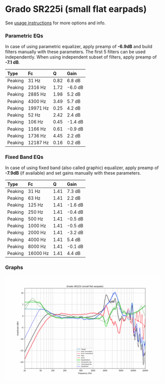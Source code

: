 # Grado SR225i (small flat earpads)
See [usage instructions](https://github.com/jaakkopasanen/AutoEq#usage) for more options and info.

### Parametric EQs
In case of using parametric equalizer, apply preamp of **-6.9dB** and build filters manually
with these parameters. The first 5 filters can be used independently.
When using independent subset of filters, apply preamp of **-7.1 dB**.

| Type    | Fc       |    Q | Gain    |
|:--------|:---------|:-----|:--------|
| Peaking | 31 Hz    | 0.82 | 6.8 dB  |
| Peaking | 2316 Hz  | 1.72 | -6.0 dB |
| Peaking | 2885 Hz  | 1.98 | 5.2 dB  |
| Peaking | 4300 Hz  | 3.49 | 5.7 dB  |
| Peaking | 19971 Hz | 0.25 | 4.2 dB  |
| Peaking | 52 Hz    | 2.42 | 2.4 dB  |
| Peaking | 106 Hz   | 0.45 | -1.4 dB |
| Peaking | 1166 Hz  | 0.61 | -0.9 dB |
| Peaking | 1736 Hz  | 4.45 | 2.2 dB  |
| Peaking | 12187 Hz | 0.16 | 0.2 dB  |

### Fixed Band EQs
In case of using fixed band (also called graphic) equalizer, apply preamp of **-7.9dB**
(if available) and set gains manually with these parameters.

| Type    | Fc       |    Q | Gain    |
|:--------|:---------|:-----|:--------|
| Peaking | 31 Hz    | 1.41 | 7.3 dB  |
| Peaking | 63 Hz    | 1.41 | 2.2 dB  |
| Peaking | 125 Hz   | 1.41 | -1.6 dB |
| Peaking | 250 Hz   | 1.41 | -0.4 dB |
| Peaking | 500 Hz   | 1.41 | -0.5 dB |
| Peaking | 1000 Hz  | 1.41 | -0.5 dB |
| Peaking | 2000 Hz  | 1.41 | -3.2 dB |
| Peaking | 4000 Hz  | 1.41 | 5.4 dB  |
| Peaking | 8000 Hz  | 1.41 | -0.1 dB |
| Peaking | 16000 Hz | 1.41 | 4.4 dB  |

### Graphs
![](./Grado%20SR225i%20(small%20flat%20earpads).png)